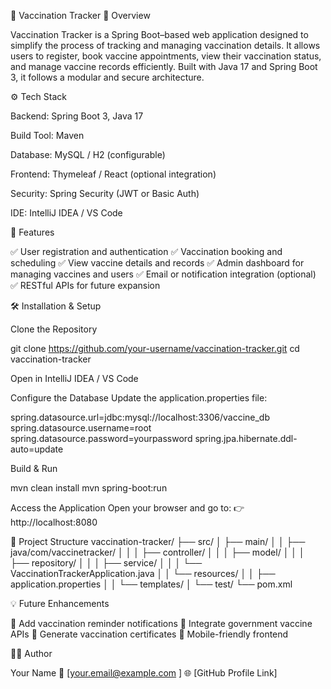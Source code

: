 🧬 Vaccination Tracker
📖 Overview

Vaccination Tracker is a Spring Boot–based web application designed to simplify the process of tracking and managing vaccination details.
It allows users to register, book vaccine appointments, view their vaccination status, and manage vaccine records efficiently.
Built with Java 17 and Spring Boot 3, it follows a modular and secure architecture.

⚙️ Tech Stack

Backend: Spring Boot 3, Java 17

Build Tool: Maven

Database: MySQL / H2 (configurable)

Frontend: Thymeleaf / React (optional integration)

Security: Spring Security (JWT or Basic Auth)

IDE: IntelliJ IDEA / VS Code

🚀 Features

✅ User registration and authentication
✅ Vaccination booking and scheduling
✅ View vaccine details and records
✅ Admin dashboard for managing vaccines and users
✅ Email or notification integration (optional)
✅ RESTful APIs for future expansion

🛠️ Installation & Setup

Clone the Repository

git clone https://github.com/your-username/vaccination-tracker.git
cd vaccination-tracker


Open in IntelliJ IDEA / VS Code

Configure the Database
Update the application.properties file:

spring.datasource.url=jdbc:mysql://localhost:3306/vaccine_db
spring.datasource.username=root
spring.datasource.password=yourpassword
spring.jpa.hibernate.ddl-auto=update


Build & Run

mvn clean install
mvn spring-boot:run


Access the Application
Open your browser and go to:
👉 http://localhost:8080

📂 Project Structure
vaccination-tracker/
 ├── src/
 │   ├── main/
 │   │   ├── java/com/vaccinetracker/
 │   │   │   ├── controller/
 │   │   │   ├── model/
 │   │   │   ├── repository/
 │   │   │   ├── service/
 │   │   │   └── VaccinationTrackerApplication.java
 │   │   └── resources/
 │   │       ├── application.properties
 │   │       └── templates/
 │   └── test/
 └── pom.xml

💡 Future Enhancements

🔹 Add vaccination reminder notifications
🔹 Integrate government vaccine APIs
🔹 Generate vaccination certificates
🔹 Mobile-friendly frontend

👨‍💻 Author

Your Name
📧 [your.email@example.com
]
🌐 [GitHub Profile Link]
